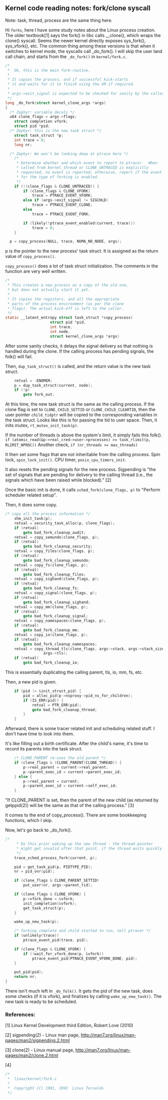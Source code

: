 ## Kernel code reading notes: fork/clone syscall

Note: task, thread, process are the same thing here.

Hi `forks`, here I have some study notes about the Linux process creation.
The older textbook[1] says the fork() in libc calls __clone(), which wraps the clone() syscall.
Seems the newer kernel directly exposes sys_fork(), sys_vfork(), etc.
The common thing among these versions is that when it switches to kernel mode, the syscalls call _do_fork().
I will skip the user land call chain, and starts from the `_do_fork()` in `kernel/fork.c`.

```c
/*
 *  Ok, this is the main fork-routine.
 *
 * It copies the process, and if successful kick-starts
 * it and waits for it to finish using the VM if required.
 *
 * args->exit_signal is expected to be checked for sanity by the caller.
 */
long _do_fork(struct kernel_clone_args *args)
{
  /* Zephyr: variable decals */
  u64 clone_flags = args->flags;
	struct completion vfork;
	struct pid *pid;
  /* Zephyr: this is the new task struct */
	struct task_struct *p;
	int trace = 0;
	long nr;

  /* Zephyr: We won't be looking deep at ptrace here */
	/*
	 * Determine whether and which event to report to ptracer.  When
	 * called from kernel_thread or CLONE_UNTRACED is explicitly
	 * requested, no event is reported; otherwise, report if the event
	 * for the type of forking is enabled.
	 */
	if (!(clone_flags & CLONE_UNTRACED)) {
		if (clone_flags & CLONE_VFORK)
			trace = PTRACE_EVENT_VFORK;
		else if (args->exit_signal != SIGCHLD)
			trace = PTRACE_EVENT_CLONE;
		else
			trace = PTRACE_EVENT_FORK;

		if (likely(!ptrace_event_enabled(current, trace)))
			trace = 0;
	}

  p = copy_process(NULL, trace, NUMA_NO_NODE, args);
```

p is the pointer to the new process' task struct.
It is assigned as the return value of `copy_process()`.

`copy_process()` does a lot of task struct initialization. 
The comments in the function are very well written.
```c
/*
 * This creates a new process as a copy of the old one,
 * but does not actually start it yet.
 *
 * It copies the registers, and all the appropriate
 * parts of the process environment (as per the clone
 * flags). The actual kick-off is left to the caller.
 */
static __latent_entropy struct task_struct *copy_process(
					struct pid *pid,
					int trace,
					int node,
					struct kernel_clone_args *args)
```

After some sanity checks, it delays the signal delivery so that nothing is handled during the clone.
If the calling process has pending signals, the folk() will fail.

Then, `dup_task_struct()` is called, and the return value is the new task struct.
```c
	retval = -ENOMEM;
	p = dup_task_struct(current, node);
	if (!p)
		goto fork_out;
```

At this time, the new task struct is the same as the calling process.
If the clone flag is set to `CLONE_CHILD_SETTID` or `CLONE_CHILD_CLEARTID`, then the user pointer `child_tidptr` will be copied to the corresponding variables in the task struct.
Looks like this is for passing the tid to user space.
Then, it inits mutex, `rt_mutex_init_task(p)`.

If the number of threads is above the system's limit, it simply fails this folk().
`if (atomic_read(&p->real_cred->user->processes) >= task_rlimit(p, RLIMIT_NPROC))`
Another check,
`if (nr_threads >= max_threads)`

It then set some flags that are not inheritable from the calling process.
Spin lock, `spin_lock_init()`.
CPU timer, `posix_cpu_timers_init`.

It also resets the pending signals for the new process.
Sigpending is "the set of signals that are pending for delivery to the calling thread (i.e., the signals which have been raised while blocked)." [2]

Once the basic init is done, it calls `sched_fork(clone_flags, p)` to "Perform scheduler related setup".

Then, it does some copy.
```c
/* copy all the process information */
	shm_init_task(p);
	retval = security_task_alloc(p, clone_flags);
	if (retval)
		goto bad_fork_cleanup_audit;
	retval = copy_semundo(clone_flags, p);
	if (retval)
		goto bad_fork_cleanup_security;
	retval = copy_files(clone_flags, p);
	if (retval)
		goto bad_fork_cleanup_semundo;
	retval = copy_fs(clone_flags, p);
	if (retval)
		goto bad_fork_cleanup_files;
	retval = copy_sighand(clone_flags, p);
	if (retval)
		goto bad_fork_cleanup_fs;
	retval = copy_signal(clone_flags, p);
	if (retval)
		goto bad_fork_cleanup_sighand;
	retval = copy_mm(clone_flags, p);
	if (retval)
		goto bad_fork_cleanup_signal;
	retval = copy_namespaces(clone_flags, p);
	if (retval)
		goto bad_fork_cleanup_mm;
	retval = copy_io(clone_flags, p);
	if (retval)
		goto bad_fork_cleanup_namespaces;
	retval = copy_thread_tls(clone_flags, args->stack, args->stack_size, p,
				 args->tls);
	if (retval)
		goto bad_fork_cleanup_io;
```
This is essentially duplicating the calling parent, tls, io, mm, fs, etc.

Then, a new pid is given.
```c
	if (pid != &init_struct_pid) {
		pid = alloc_pid(p->nsproxy->pid_ns_for_children);
		if (IS_ERR(pid)) {
			retval = PTR_ERR(pid);
			goto bad_fork_cleanup_thread;
		}
	}
  ```
  
Afterward, there is some tracer related init and scheduling related stuff.
I don't have time to look into them.

It's like filling out a birth certificate. 
After the child's name, it's time to record its parents into the task struct.
```c
	/* CLONE_PARENT re-uses the old parent */
	if (clone_flags & (CLONE_PARENT|CLONE_THREAD)) {
		p->real_parent = current->real_parent;
		p->parent_exec_id = current->parent_exec_id;
	} else {
		p->real_parent = current;
		p->parent_exec_id = current->self_exec_id;
	}
```

"If CLONE_PARENT is set, then the parent of the new child (as returned by getppid(2)) will be the same as that of the calling process." [3]

It comes to the end of copy_process().
There are some bookkeeping functions, which I skip.

Now, let's go back to _do_fork().
```c
/*
	 * Do this prior waking up the new thread - the thread pointer
	 * might get invalid after that point, if the thread exits quickly.
	 */
	trace_sched_process_fork(current, p);

	pid = get_task_pid(p, PIDTYPE_PID);
	nr = pid_vnr(pid);

	if (clone_flags & CLONE_PARENT_SETTID)
		put_user(nr, args->parent_tid);

	if (clone_flags & CLONE_VFORK) {
		p->vfork_done = &vfork;
		init_completion(&vfork);
		get_task_struct(p);
	}

	wake_up_new_task(p);

	/* forking complete and child started to run, tell ptracer */
	if (unlikely(trace))
		ptrace_event_pid(trace, pid);

	if (clone_flags & CLONE_VFORK) {
		if (!wait_for_vfork_done(p, &vfork))
			ptrace_event_pid(PTRACE_EVENT_VFORK_DONE, pid);
	}

	put_pid(pid);
	return nr;
}
```

There isn't much left in `_do_folk()`.
It gets the pid of the new task, does some checks (if it is vfork), and finalizes by calling `wake_up_new_task()`.
The new task is ready to be scheduled.

### References:

[1] Linux Kernel Development third Edition, Robert Love (2010) 

[2] sigpending(2) - Linux man page, http://man7.org/linux/man-pages/man2/sigpending.2.html

[3] clone(2) - Linux manual page, http://man7.org/linux/man-pages/man2/clone.2.html

[4]
```c
/*
 *  linux/kernel/fork.c
 *
 *  Copyright (C) 1991, 1992  Linus Torvalds
 */
 ```
